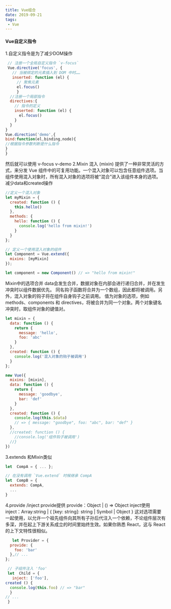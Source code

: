 ```yaml
---
title: Vue组合
date: 2019-09-21
tags:
 - Vue
---
```


#### Vue自定义指令

1.自定义指令是为了减少DOM操作

```javascript
 // 注册一个全局自定义指令 `v-focus`
 Vue.directive('focus', {
   // 当被绑定的元素插入到 DOM 中时……
   inserted: function (el) {
     // 聚焦元素
     el.focus()
     }
  //注册一个局部指令
  directives:{
    // 指令的定义
    inserted: function (el) {
      el.focus()
    }
  }
}
Vue.direction('demo',{
bind:function(el,binding,node){
//根据指令参数判断是什么指令
}
}
```

然后就可以使用 v-focus v-demo
2.Mixin
混入 (mixin) 提供了一种非常灵活的方式，来分发 Vue 组件中的可复用功能。一个混入对象可以包含任意组件选项。当组件使用混入对象时，所有混入对象的选项将被“混合”进入该组件本身的选项。
减少data和created操作

```javascript
//定义一个混入对象
let myMixin = {
  created: function () {
    this.hello()
  },
  methods: {
    hello: function () {
      console.log('hello from mixin!')
    }
  }
};

// 定义一个使用混入对象的组件
let Component = Vue.extend({
  mixins: [myMixin]
});

let component = new Component() // => "hello from mixin!"
```

Mixin中的选项合并
data会发生合并，数据对象在内部会进行递归合并，并在发生冲突时以组件数据优先。
同名钩子函数将合并为一个数组，因此都将被调用。另外，混入对象的钩子将在组件自身钩子之前调用。
值为对象的选项，例如 methods、components 和 directives，将被合并为同一个对象。两个对象键名冲突时，取组件对象的键值对。

```javascript
let mixin = {
  data: function () {
    return {
      message: 'hello',
      foo: 'abc'
    }
  },
  created: function () {
    console.log('混入对象的钩子被调用')
  }
};

new Vue({
  mixins: [mixin],
  data: function () {
    return {
      message: 'goodbye',
      bar: 'def'
    }
  },
  created: function () {
    console.log(this.$data)
    // => { message: "goodbye", foo: "abc", bar: "def" }
  },
  //created: function () {
    //console.log('组件钩子被调用')
  //}
})

```

3.extends
和Mixin类似

```javascript
let  CompA = { ... };

// 在没有调用 `Vue.extend` 时候继承 CompA
let  CompB = {
  extends: CompA,
  ...
}
```

4.provide /inject
   provide提供 provide：Object | () => Object
   inject使用 inject：Array:string | { [key: string]: string | Symbol | Object }
   这对选项需要一起使用，以允许一个祖先组件向其所有子孙后代注入一个依赖，不论组件层次有多深，并在起上下游关系成立的时间里始终生效。如果你熟悉 React，这与 React 的上下文特性很相似。

```javascript
   let Provider = {
  provide: {
    foo: 'bar'
  },// ...
};

 // 子组件注入 'foo'
 let  Child = {
   inject: ['foo'],
created () {
  console.log(this.foo) // => "bar"
  }
// ...
 }
```
